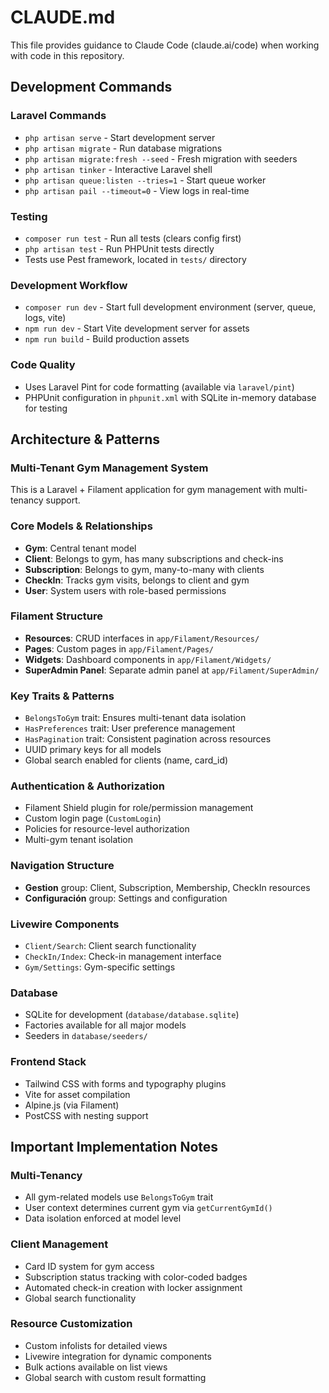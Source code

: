 # CLAUDE.md

This file provides guidance to Claude Code (claude.ai/code) when working with code in this repository.

## Development Commands

### Laravel Commands
- `php artisan serve` - Start development server
- `php artisan migrate` - Run database migrations
- `php artisan migrate:fresh --seed` - Fresh migration with seeders
- `php artisan tinker` - Interactive Laravel shell
- `php artisan queue:listen --tries=1` - Start queue worker
- `php artisan pail --timeout=0` - View logs in real-time

### Testing
- `composer run test` - Run all tests (clears config first)
- `php artisan test` - Run PHPUnit tests directly
- Tests use Pest framework, located in `tests/` directory

### Development Workflow
- `composer run dev` - Start full development environment (server, queue, logs, vite)
- `npm run dev` - Start Vite development server for assets
- `npm run build` - Build production assets

### Code Quality
- Uses Laravel Pint for code formatting (available via `laravel/pint`)
- PHPUnit configuration in `phpunit.xml` with SQLite in-memory database for testing

## Architecture & Patterns

### Multi-Tenant Gym Management System
This is a Laravel + Filament application for gym management with multi-tenancy support.

### Core Models & Relationships
- **Gym**: Central tenant model
- **Client**: Belongs to gym, has many subscriptions and check-ins
- **Subscription**: Belongs to gym, many-to-many with clients
- **CheckIn**: Tracks gym visits, belongs to client and gym
- **User**: System users with role-based permissions

### Filament Structure
- **Resources**: CRUD interfaces in `app/Filament/Resources/`
- **Pages**: Custom pages in `app/Filament/Pages/`
- **Widgets**: Dashboard components in `app/Filament/Widgets/`
- **SuperAdmin Panel**: Separate admin panel at `app/Filament/SuperAdmin/`

### Key Traits & Patterns
- `BelongsToGym` trait: Ensures multi-tenant data isolation
- `HasPreferences` trait: User preference management
- `HasPagination` trait: Consistent pagination across resources
- UUID primary keys for all models
- Global search enabled for clients (name, card_id)

### Authentication & Authorization
- Filament Shield plugin for role/permission management
- Custom login page (`CustomLogin`)
- Policies for resource-level authorization
- Multi-gym tenant isolation

### Navigation Structure
- **Gestion** group: Client, Subscription, Membership, CheckIn resources
- **Configuración** group: Settings and configuration

### Livewire Components
- `Client/Search`: Client search functionality
- `CheckIn/Index`: Check-in management interface
- `Gym/Settings`: Gym-specific settings

### Database
- SQLite for development (`database/database.sqlite`)
- Factories available for all major models
- Seeders in `database/seeders/`

### Frontend Stack
- Tailwind CSS with forms and typography plugins
- Vite for asset compilation
- Alpine.js (via Filament)
- PostCSS with nesting support

## Important Implementation Notes

### Multi-Tenancy
- All gym-related models use `BelongsToGym` trait
- User context determines current gym via `getCurrentGymId()`
- Data isolation enforced at model level

### Client Management
- Card ID system for gym access
- Subscription status tracking with color-coded badges
- Automated check-in creation with locker assignment
- Global search functionality

### Resource Customization
- Custom infolists for detailed views
- Livewire integration for dynamic components
- Bulk actions available on list views
- Global search with custom result formatting